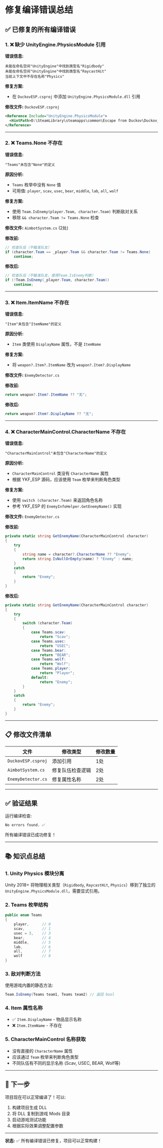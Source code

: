 # 修复编译错误总结

## ✅ 已修复的所有编译错误

### 1. ❌ 缺少 UnityEngine.PhysicsModule 引用
**错误信息:**
```
未能在命名空间"UnityEngine"中找到类型名"Rigidbody"
未能在命名空间"UnityEngine"中找到类型名"RaycastHit"
当前上下文中不存在名称"Physics"
```

**修复方案:**
- 在 `DuckovESP.csproj` 中添加 `UnityEngine.PhysicsModule.dll` 引用

**修改文件:** `DuckovESP.csproj`
```xml
<Reference Include="UnityEngine.PhysicsModule">
  <HintPath>D:\SteamLibrary\steamapps\common\Escape from Duckov\Duckov_Data\Managed\UnityEngine.PhysicsModule.dll</HintPath>
</Reference>
```

---

### 2. ❌ Teams.None 不存在
**错误信息:**
```
"Teams"未包含"None"的定义
```

**原因分析:**
- `Teams` 枚举中没有 `None` 值
- 可用值: `player`, `scav`, `usec`, `bear`, `middle`, `lab`, `all`, `wolf`

**修复方案:**
- 使用 `Team.IsEnemy(player.Team, character.Team)` 判断敌对关系
- 移除 `&& character.Team != Teams.None` 检查

**修改文件:** `AimbotSystem.cs` (2处)

**修改前:**
```csharp
// 检查队伍（不瞄准队友）
if (character.Team == _player.Team && character.Team != Teams.None)
    continue;
```

**修改后:**
```csharp
// 检查队伍（不瞄准队友，使用Team.IsEnemy判断）
if (!Team.IsEnemy(_player.Team, character.Team))
    continue;
```

---

### 3. ❌ Item.ItemName 不存在
**错误信息:**
```
"Item"未包含"ItemName"的定义
```

**原因分析:**
- `Item` 类使用 `DisplayName` 属性，不是 `ItemName`

**修复方案:**
- 将 `weapon?.Item?.ItemName` 改为 `weapon?.Item?.DisplayName`

**修改文件:** `EnemyDetector.cs`

**修改前:**
```csharp
return weapon?.Item?.ItemName ?? "无";
```

**修改后:**
```csharp
return weapon?.Item?.DisplayName ?? "无";
```

---

### 4. ❌ CharacterMainControl.CharacterName 不存在
**错误信息:**
```
"CharacterMainControl"未包含"CharacterName"的定义
```

**原因分析:**
- `CharacterMainControl` 类没有 `CharacterName` 属性
- 根据 YKF_ESP 源码，应该使用 `Team` 枚举来判断角色类型

**修复方案:**
- 使用 `switch (character.Team)` 来返回角色名称
- 参考 YKF_ESP 的 `EnemyInfoHelper.GetEnemyName()` 实现

**修改文件:** `EnemyDetector.cs`

**修改前:**
```csharp
private static string GetEnemyName(CharacterMainControl character)
{
    try
    {
        string name = character?.CharacterName ?? "Enemy";
        return string.IsNullOrEmpty(name) ? "Enemy" : name;
    }
    catch
    {
        return "Enemy";
    }
}
```

**修改后:**
```csharp
private static string GetEnemyName(CharacterMainControl character)
{
    try
    {
        switch (character.Team)
        {
            case Teams.scav:
                return "Scav";
            case Teams.usec:
                return "USEC";
            case Teams.bear:
                return "BEAR";
            case Teams.wolf:
                return "Wolf";
            case Teams.player:
                return "Player";
            default:
                return "Enemy";
        }
    }
    catch
    {
        return "Enemy";
    }
}
```

---

## 📋 修改文件清单

| 文件 | 修改类型 | 修改数量 |
|------|---------|---------|
| `DuckovESP.csproj` | 添加引用 | 1处 |
| `AimbotSystem.cs` | 修复队伍检查逻辑 | 2处 |
| `EnemyDetector.cs` | 修复属性名称 | 2处 |

---

## ✅ 验证结果

运行编译检查:
```
No errors found. ✅
```

所有编译错误已成功修复！

---

## 📚 知识点总结

### 1. Unity Physics 模块分离
Unity 2018+ 将物理相关类型（`Rigidbody`, `RaycastHit`, `Physics`）移到了独立的 `UnityEngine.PhysicsModule.dll`，需要显式引用。

### 2. Teams 枚举结构
```csharp
public enum Teams
{
    player,      // 0
    scav,        // 1
    usec = 3,    // 3
    bear,        // 4
    middle,      // 5
    lab,         // 6
    all,         // 7
    wolf         // 8
}
```

### 3. 敌对判断方法
使用游戏内置的静态方法:
```csharp
Team.IsEnemy(Teams team1, Teams team2) // 返回 bool
```

### 4. Item 属性名称
- ✅ `Item.DisplayName` - 物品显示名称
- ❌ `Item.ItemName` - 不存在

### 5. CharacterMainControl 名称获取
- 没有直接的 `CharacterName` 属性
- 应该通过 `Team` 枚举来判断角色类型
- 不同队伍有不同的显示名称 (Scav, USEC, BEAR, Wolf等)

---

## 🎯 下一步

项目现在可以正常编译了！可以:
1. 构建项目生成 DLL
2. 将 DLL 复制到游戏 Mods 目录
3. 启动游戏测试功能
4. 根据实际效果调整配置参数

---

**状态:** ✅ 所有编译错误已修复，项目可以正常构建！
